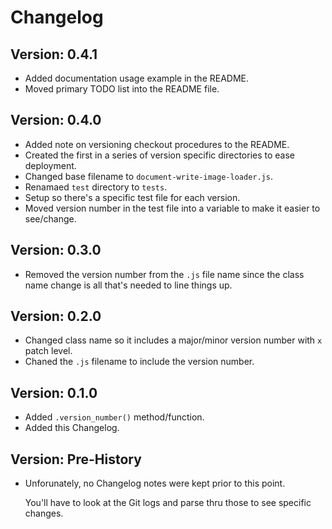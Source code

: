 Changelog
=========

Version: 0.4.1 
--------------

- Added documentation usage example in the README. 
- Moved primary TODO list into the README file.



Version: 0.4.0 
--------------

- Added note on versioning checkout procedures to the README.
- Created the first in a series of version specific directories to ease deployment. 
- Changed base filename to `document-write-image-loader.js`.
- Renamaed `test` directory to `tests`.
- Setup so there's a specific test file for each version.
- Moved version number in the test file into a variable to make it easier to see/change.


Version: 0.3.0
--------------

- Removed the version number from the `.js` file name since the class name change is all that's needed to line things up.


Version: 0.2.0 
--------------

- Changed class name so it includes a major/minor version number with `x` patch level. 
- Chaned the `.js` filename to include the version number.


Version: 0.1.0 
--------------

- Added `.version_number()` method/function.
- Added this Changelog.


Version: Pre-History 
--------------------

- Unforunately, no Changelog notes were kept prior to this point.

    You'll have to look at the Git logs and parse thru those to see specific changes.  

